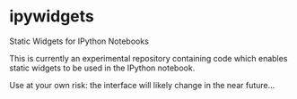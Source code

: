 ipywidgets
==========
Static Widgets for IPython Notebooks

This is currently an experimental repository containing code which enables
static widgets to be used in the IPython notebook.

Use at your own risk: the interface will likely change in the near future...